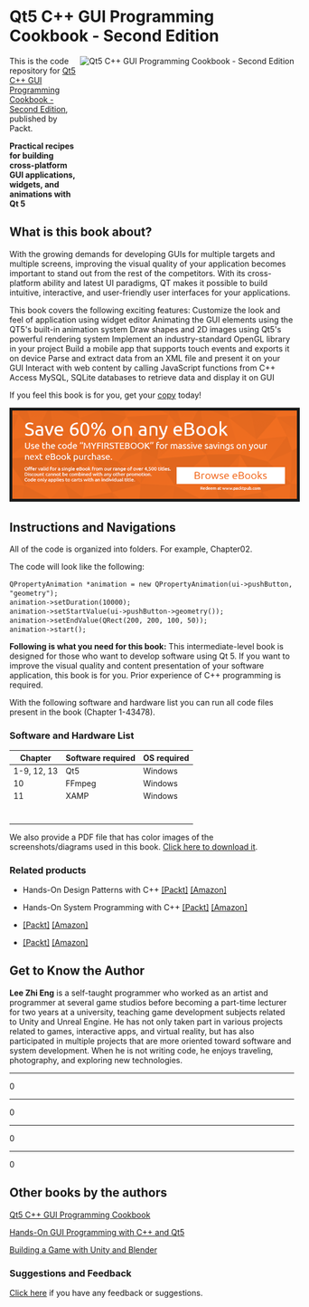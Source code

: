 # Qt5 C++ GUI Programming Cookbook - Second Edition

<a href="https://www.packtpub.com/application-development/qt5-c-gui-programming-cookbook-second-edition?utm_source=github&utm_medium=repository&utm_campaign=9781789803822 "><img src="https://d255esdrn735hr.cloudfront.net/sites/default/files/imagecache/ppv4_main_book_cover/Mockup_B12577_MockupCover.png" alt="Qt5 C++ GUI Programming Cookbook - Second Edition" height="256px" align="right"></a>

This is the code repository for [Qt5 C++ GUI Programming Cookbook - Second Edition](https://www.packtpub.com/application-development/qt5-c-gui-programming-cookbook-second-edition?utm_source=github&utm_medium=repository&utm_campaign=9781789803822 ), published by Packt.

**Practical recipes for building cross-platform GUI applications, widgets, and animations with Qt 5**

## What is this book about?
With the growing demands for developing GUIs for multiple targets and multiple screens, improving the visual quality of your application becomes important to stand out from the rest of the competitors. With its cross-platform ability and latest UI paradigms, QT makes it possible to build intuitive, interactive, and user-friendly user interfaces for your applications.

This book covers the following exciting features:
Customize the look and feel of application using widget editor 
Animating the GUI elements using the QT5's built-in animation system 
Draw shapes and 2D images using Qt5's powerful rendering system 
Implement an industry-standard OpenGL library in your project 
Build a mobile app that supports touch events and exports it on device 
Parse and extract data from an XML file and present it on your GUI 
Interact with web content by calling JavaScript functions from C++ 
Access MySQL, SQLite databases to retrieve data and display it on GUI 

If you feel this book is for you, get your [copy](https://www.amazon.com/dp/1789803829) today!

<a href="https://www.packtpub.com/?utm_source=github&utm_medium=banner&utm_campaign=GitHubBanner"><img src="https://raw.githubusercontent.com/PacktPublishing/GitHub/master/GitHub.png" 
alt="https://www.packtpub.com/" border="5" /></a>

## Instructions and Navigations
All of the code is organized into folders. For example, Chapter02.

The code will look like the following:
```
QPropertyAnimation *animation = new QPropertyAnimation(ui->pushButton, "geometry");
animation->setDuration(10000);
animation->setStartValue(ui->pushButton->geometry());
animation->setEndValue(QRect(200, 200, 100, 50));
animation->start();
```

**Following is what you need for this book:**
This intermediate-level book is designed for those who want to develop software using Qt 5. If you want to improve the visual quality and content presentation of your software application, this book is for you. Prior experience of C++ programming is required.

With the following software and hardware list you can run all code files present in the book (Chapter 1-43478).
### Software and Hardware List
| Chapter | Software required | OS required |
| -------- | ------------------------------------ | ----------------------------------- |
| 1-9, 12, 13 | Qt5 | Windows |
| 10 | FFmpeg | Windows |
| 11 | XAMP | Windows |
|  |  |  |
|  |  |  |
|  |  |  |
|  |  |  |
|  |  |  |
|  |  |  |
|  |  |  |

We also provide a PDF file that has color images of the screenshots/diagrams used in this book. [Click here to download it](http://www.packtpub.com/sites/default/files/downloads/9781789803822_ColorImages.pdf).

### Related products
* Hands-On Design Patterns with C++ [[Packt]](https://www.packtpub.com/application-development/hands-design-patterns-c?utm_source=github&utm_medium=repository&utm_campaign=9781788832564 ) [[Amazon]](https://www.amazon.com/dp/1788832566)

* Hands-On System Programming with C++ [[Packt]](https://www.packtpub.com/application-development/hands-system-programming-c?utm_source=github&utm_medium=repository&utm_campaign=9781789137880 ) [[Amazon]](https://www.amazon.com/dp/1789137888)

*  [[Packt]]() [[Amazon]](https://www.amazon.com/dp/)

*  [[Packt]]() [[Amazon]](https://www.amazon.com/dp/)

## Get to Know the Author
**Lee Zhi Eng**
is a self-taught programmer who worked as an artist and programmer at several game studios before becoming a part-time lecturer for two years at a university, teaching game development subjects related to Unity and Unreal Engine. He has not only taken part in various projects related to games, interactive apps, and virtual reality, but has also participated in multiple projects that are more oriented toward software and system development. When he is not writing code, he enjoys traveling, photography, and exploring new technologies.

****
0

****
0

****
0

****
0

## Other books by the authors
[Qt5 C++ GUI Programming Cookbook](https://www.packtpub.com/application-development/qt5-c-gui-programming-cookbook?utm_source=github&utm_medium=repository&utm_campaign=9781783280278 )

[Hands-On GUI Programming with C++ and Qt5](https://www.packtpub.com/application-development/hands-gui-programming-c-and-qt5?utm_source=github&utm_medium=repository&utm_campaign=9781788397827 )

[Building a Game with Unity and Blender](https://www.packtpub.com/game-development/building-game-unity-and-blender?utm_source=github&utm_medium=repository&utm_campaign=9781785282140 )

[]()

[]()

### Suggestions and Feedback
[Click here](https://docs.google.com/forms/d/e/1FAIpQLSdy7dATC6QmEL81FIUuymZ0Wy9vH1jHkvpY57OiMeKGqib_Ow/viewform) if you have any feedback or suggestions.


